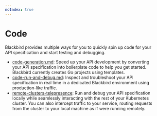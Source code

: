 ```yaml
---
noIndex: true
---
```


# Code

Blackbird provides multiple ways for you to quickly spin up code for your API specification and start testing and debugging.

* [code-generation.md](code-generation.md "mention"): Speed up your API development by converting your API specification into boilerplate code to help you get started. Blackbird currently creates Go projects using templates.
* [code-run-and-debug.md](code-run-and-debug.md "mention"): Inspect and troubleshoot your API specification in real time in a dedicated Blackbird environment using production-like traffic.
* [remote-clusters-telepresence](remote-clusters-telepresence/ "mention"): Run and debug your API specification locally while seamlessly interacting with the rest of your Kubernetes cluster. You can also intercept traffic to your service, routing requests from the cluster to your local machine as if were running remotely.
